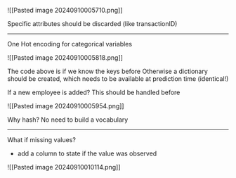 
![[Pasted image 20240910005710.png]]

Specific attributes should be discarded (like transactionID)

---

One Hot encoding for categorical variables 

![[Pasted image 20240910005818.png]]

The code above is if we know the keys before
Otherwise a dictionary should be created, which needs to be available at prediction time (identical!)

If a new employee is added? This should be handled before


![[Pasted image 20240910005954.png]]

Why hash? No need to build a vocabulary

---

What if missing values?

- add a column to state if the value was observed

![[Pasted image 20240910010114.png]]